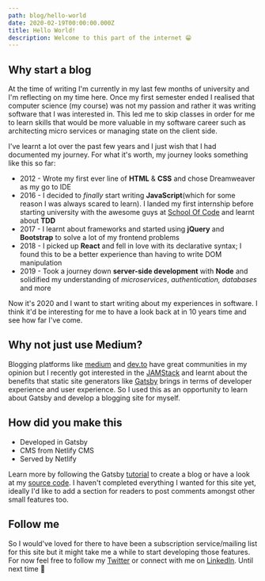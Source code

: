 ```yaml
---
path: blog/hello-world
date: 2020-02-19T00:00:00.000Z
title: Hello World!
description: Welcome to this part of the internet 😁
---
```

## Why start a blog

At the time of writing I'm currently in my last few months of university and I'm reflecting on my time here. Once my first semester ended I realised that computer science (my course) was not my passion and rather it was writing software that I was interested in. This led me to skip classes in order for me to learn skills that would be more valuable in my software career such as architecting micro services or managing state on the client side.

I've learnt a lot over the past few years and I just wish that I had documented my journey. For what it's worth, my journey looks something like this so far:

- 2012 - Wrote my first ever line of **HTML** & **CSS** and chose Dreamweaver as my go to IDE
- 2016 - I decided to *finally* start writing **JavaScript**(which for some reason I was always scared to learn). I landed my first internship before starting university with the awesome guys at [School Of Code](https://www.schoolofcode.co.uk/) and learnt about **TDD**
- 2017 - I learnt about frameworks and started using **jQuery** and **Bootstrap** to solve a lot of my frontend problems
- 2018 - I picked up **React** and fell in love with its declarative syntax; I found this to be a better experience than having to write DOM manipulation
- 2019 - Took a journey down **server-side development** with **Node** and solidified my understanding of *microservices*, *authentication, databases* and more

Now it's 2020 and I want to start writing about my experiences in software. I think it'd be interesting for me to have a look back at in 10 years time and see how far I've come. 

## Why not just use Medium?

Blogging platforms like [medium](https://medium.com/) and [dev.to](https://dev.to/) have great communities in my opinion but I recently got interested in the [JAMStack](https://jamstack.org/) and learnt about the benefits that static site generators like [Gatsby](https://www.gatsbyjs.org/) brings in terms of developer experience and user experience. So I used this as an opportunity to learn about Gatsby and develop a blogging site for myself. 

## How did you make this

- Developed in Gatsby
- CMS from Netlify CMS
- Served by Netlify

Learn more by following the Gatsby [tutorial](https://www.gatsbyjs.org/tutorial/blog-netlify-cms-tutorial/) to create a blog or have a look at my [source code](https://github.com/Sonjeet/personal-blog). I haven't completed everything I wanted for this site yet, ideally I'd like to add a section for readers to post comments amongst other small features too.

## Follow me

So I would've loved for there to have been a subscription service/mailing list for this site but it might take me a while to start developing those features. For now feel free to follow my [Twitter](https://twitter.com/sonj_98) or connect with me on [LinkedIn](https://www.linkedin.com/in/sonjeet/). Until next time 👋